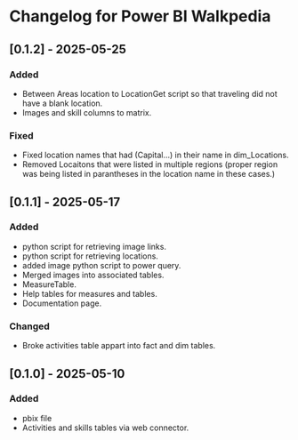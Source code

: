 # Changelog for Power BI Walkpedia

## [0.1.2] - 2025-05-25

### Added

- Between Areas location to LocationGet script so that traveling did not have a blank location.
- Images and skill columns to matrix.

### Fixed

- Fixed location names that had (Capital...) in their name in dim_Locations.
- Removed Locaitons that were listed in multiple regions (proper region was being listed in parantheses in the location name in these cases.)

## [0.1.1] - 2025-05-17

### Added

- python script for retrieving image links.
- python script for retrieving locations.
- added image python script to power query.
- Merged images into associated tables.
- MeasureTable.
- Help tables for measures and tables.
- Documentation page.

### Changed

- Broke activities table appart into fact and dim tables.

## [0.1.0] - 2025-05-10

### Added

- pbix file
- Activities and skills tables via web connector.
